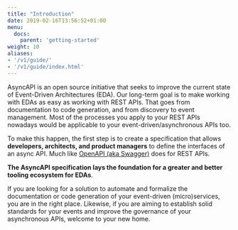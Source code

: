 ```yaml
---
title: "Introduction"
date: 2019-02-16T13:56:52+01:00
menu:
  docs:
    parent: 'getting-started'
weight: 10
aliases:
- '/v1/guide/'
- '/v1/guide/index.html'
---
```


AsyncAPI is an open source initiative that seeks to improve the current state of Event-Driven Architectures (EDA). Our long-term goal is to make working with EDAs as easy as working with REST APIs. That goes from documentation to code generation, and from discovery to event management. Most of the processes you apply to your REST APIs nowadays would be applicable to your event-driven/asynchronous APIs too.

To make this happen, the first step is to create a specification that allows **developers, architects, and product managers** to define the interfaces of an async API. Much like <a href="https://github.com/OAI/OpenAPI-Specification" target="_blank">OpenAPI (aka Swagger)</a> does for REST APIs.

**The AsyncAPI specification lays the foundation for a greater and better tooling ecosystem for EDAs**.

If you are looking for a solution to automate and formalize the documentation or code generation of your event-driven (micro)services, you are in the right place. Likewise, if you are aiming to establish solid standards for your events and improve the governance of your asynchronous APIs, welcome to your new home.
